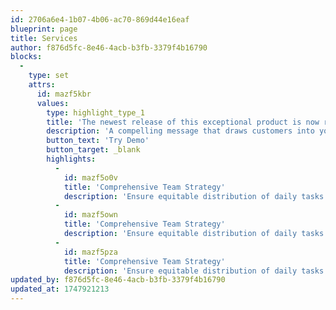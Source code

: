 ```yaml
---
id: 2706a6e4-1b07-4b06-ac70-869d44e16eaf
blueprint: page
title: Services
author: f876d5fc-8e46-4acb-b3fb-3379f4b16790
blocks:
  -
    type: set
    attrs:
      id: mazf5kbr
      values:
        type: highlight_type_1
        title: 'The newest release of this exceptional product is now ready to be deployed'
        description: 'A compelling message that draws customers into your creative vision, fostering a stronger connection with your brand.'
        button_text: 'Try Demo'
        button_target: _blank
        highlights:
          -
            id: mazf5o0v
            title: 'Comprehensive Team Strategy'
            description: 'Ensure equitable distribution of daily tasks among your employees.'
          -
            id: mazf5own
            title: 'Comprehensive Team Strategy'
            description: 'Ensure equitable distribution of daily tasks among your employees.'
          -
            id: mazf5pza
            title: 'Comprehensive Team Strategy'
            description: 'Ensure equitable distribution of daily tasks among your employees.'
updated_by: f876d5fc-8e46-4acb-b3fb-3379f4b16790
updated_at: 1747921213
---
```

